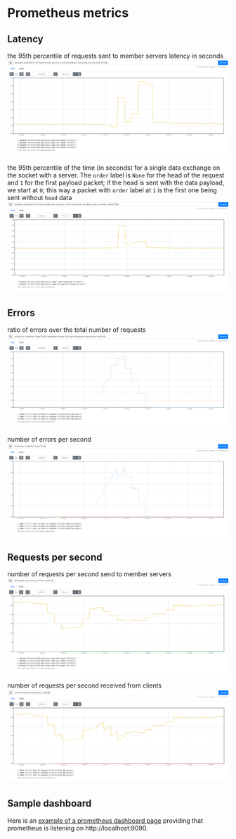 Prometheus metrics
==================

Latency
-------

the 95th percentile of requests sent to member servers latency in seconds
![requests-p95](img/requests-p95.png)

the 95th percentile of the time (in seconds) for a single data exchange on the socket with a server.
The `order` label is `None` for the head of the request and `1` for the first payload packet;
if the head is sent with the data payload, we start at `0`;
this way a packet with `order` label at `1` is the first one being sent without `head` data
![socket-exchange-p95](img/sockex-p95.png)

Errors
------

ratio of errors over the total number of requests
![error-rate](img/error-rate.png)

number of errors per second
![error-number](img/error-number.png)

Requests per second
-------------------

number of requests per second send to member servers
![server-rps](img/server-rps.png)

number of requests per second received from clients
![client-rps](img/client-rps.png)

Sample dashboard
----------------

Here is an [example of a prometheus dashboard page](http://localhost:9090/graph?g0.expr=histogram_quantile(0.95%2C%20sum%20by(le%2C%20instance%2C%20job%2C%20port%2C%20server)%20(rate(request_processing_seconds_bucket%5B1m%5D)))%20&g0.tab=0&g0.stacked=0&g0.range_input=15m&g1.expr=rate(status_total%7Berror!%3D%22None%22%7D%5B1m%5D)%20%2F%20ignoring(error)%20group_left()%20sum%20without(error)%20(rate(status_total%5B1m%5D))%20&g1.tab=0&g1.stacked=0&g1.range_input=15m&g2.expr=histogram_quantile(0.95%2C%20sum%20by(le%2C%20instance%2C%20job%2C%20server%2C%20port%2C%20order)%20(rate(socket_exchange_latency_seconds_bucket%5B1m%5D)))&g2.tab=0&g2.stacked=0&g2.range_input=15m&g3.expr=rate(request_processing_seconds_count%5B1m%5D)&g3.tab=0&g3.stacked=0&g3.range_input=15m&g4.expr=rate(status_total%7Berror!%3D%22None%22%7D%5B1m%5D)&g4.tab=0&g4.stacked=0&g4.range_input=15m&g5.expr=sum%20without(error)%20(rate(status_total%5B1m%5D))%20&g5.tab=0&g5.stacked=0&g5.range_input=15m)
providing that prometheus is listening on http://localhost:9090.

